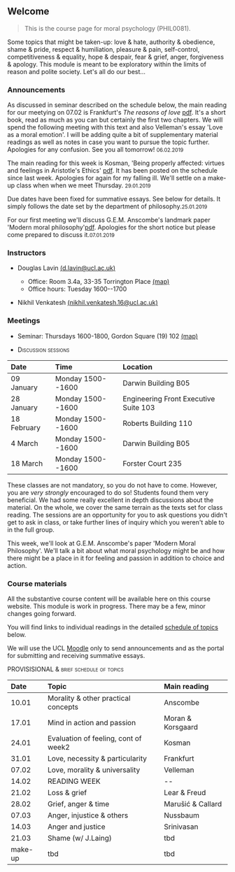 ## Welcome

> This is the course page for moral psychology (PHIL0081). 

Some topics that might be taken-up: love & hate, authority & obedience, shame & pride, respect & humiliation, pleasure & pain, self-control, competitiveness & equality, hope & despair, fear & grief, anger, forgiveness & apology. This module is meant to be exploratory within the limits of reason and polite society. Let's all do our best...

### Announcements

As discussed in seminar described on the schedule below, the main reading for our meetying on 07.02 is Frankfurt's *The reasons of love* [pdf](https://www.dropbox.com/s/caiw3rj9pbockq3/Frankfurt-ReasonsofLove.pdf?dl=0). It's a short book, read as much as you can but certainly the first two chapters. We will spend the following meeting with this text and also Velleman's essay 'Love as a moral emotion'. I will be adding quite a bit of supplementary material readings as well as notes in case you want to pursue the topic further. Apologies for any confusion. See you all tomorrow!
<small>06.02.2019</small>


The main reading for this week is Kosman, 'Being properly affected: virtues and feelings in Aristotle's Ethics' [pdf](https://www.dropbox.com/s/0fwvznra1zeqo5w/kosman_properly_affected.pdf?dl=0). It has been posted on the schedule since last week. Apologies for again for my falling ill. We'll settle on a make-up class when when we meet Thursday. <small>29.01.2019</small>

Due dates have been fixed for summative essays. See below for details. It simply follows the date set by the department of philosophy.<small>25.01.2019</small>

For our first meeting we'll discuss G.E.M. Anscombe's landmark paper 'Modern moral philosophy'[pdf](https://www.dropbox.com/s/i3iqx4cy2o9cm8k/Anscombe%20-%201958%20-%20Modern%20Moral%20Philosophy.pdf?dl=0). Apologies for the short notice but please come prepared to discuss it.<small>07.01.2019</small>









<!-- 
A couple questions on forgiveness have been added to the initial set of topics [link](https://www.dropbox.com/s/n0u52rtzbshj1h1/essay-topics-summative.pdf?dl=0).

The topic for seminar on December 7 is forgiveness.<sub><small>December 5</small></sub>
- The central texts are the following: 
  + Hannah Arendt, ["Irreversability and the power to forgive"](https://www.dropbox.com/s/kz2huo3sc6ern0g/arendt-forgiveness.pdf?dl=0) *The Human Condition* ch33
  + Avishai Margalit, ["Forgiving and forgetting"](https://www.dropbox.com/s/43sd9jh4wr3h88h/Margalit-The%20Ethics%20of%20Memory.pdf?dl=0), in *The Ethics of Memory* pp. 183-210.

A few important announcements <sub><small>November 24</small></sub>
- I've posted additional office hours each week to discuss among other things your plans for the summative essay. Access the calendar through my [webpage](http://www.douglaslavin.org/)
  - If there are materials you would like to discuss please upload them [here](https://www.dropbox.com/request/oY2JI7TC4oIfUD1gtMsb) a couple days in advance of our meeting.
- As Alec said, I'm planning to have the make-up session during Alec's usual slot on Monday.

- Royal Institute of Philosophy London Lecture Series for 2017-8 is on Passion and Emotion. Fridays at 1700 at the RIP. It's a great schedule of speakers and a great fit with themes from our seminar. [(link)](http://royalinstitutephilosophy.org/events/london-lecture-series/)

- There is a discussion session meeting Monday, *October 9th*! You are strongly encouraged to attend. We'll look at G.E.M. Anscombe's paper 'Modern Moral Philosophy', and we'll talk about what a moral psychology might be and how there might be a place for feelings or passions in it. Further details about the discussion sections are below.

- Formative essay topics now posted [below](assessment.md). <small>06.11.2017</small> -->


### Instructors

- Douglas Lavin [(d.lavin@ucl.ac.uk)](d.lavin@ucl.ac.uk)

  + Office: Room 3.4a, 33-35 Torrington Place [(map)](http://www.ucl.ac.uk/maps/33-35-torrington-place)
  + Office hours: Tuesday 1600--1700
    <!-- - [email policy](#noemail) -->
 <!-- [schedule](http://www.supersaas.co.uk/schedule/DouglasLavin/OfficeHoursUCL) -->

- Nikhil Venkatesh [(nikhil.venkatesh.16@ucl.ac.uk)](nikhil.venkatesh.16@ucl.ac.uk)


### Meetings

- Seminar: Thursdays 1600-1800, Gordon Square (19) 102 [(map)](http://www.ucl.ac.uk/maps/19-gordon-square)


- <span style="font-variant:small-caps;">Discussion sessions</span>

| Date        | Time              | Location                              |
|:------------|:------------------|:--------------------------------------|
| 09 January  | Monday 1500--1600 | Darwin Building B05                   |
| 28 January  | Monday 1500--1600 | Engineering Front Executive Suite 103 |
| 18 February | Monday 1500--1600 | Roberts Building 110                  |
| 4 March     | Monday 1500--1600 | Darwin Building B05                   |
| 18 March    | Monday 1500--1600 | Forster Court 235                     |


These classes are not mandatory, so you do not have to come. However, you are *very strongly* encouraged to do so! Students found them very beneficial. We had some really excellent in depth discussions about the material. On the whole, we cover the same terrain as the texts set for class reading. The sessions are an opportunity for you to ask questions you didn't get to ask in class, or take further lines of inquiry which you weren't able to in the full group.

This week, we'll look at G.E.M. Anscombe's paper 'Modern Moral Philosophy'. We'll talk a bit about what moral psychology might be and how there might be a place in it for feeling and passion in addition to choice and action.


### Course materials

All the substantive course content will be available here on this course website. This module is work in progress. There may be a few, minor changes going forward.

You will find links to individual readings in the detailed [schedule of topics](/schedule) below.



We will use the UCL [Moodle](https://moodle-1819.ucl.ac.uk/course/view.php?id=6599) only to send announcements and as the portal for submitting and receiving summative essays.

<!-- A folder with all the assigned and supplemental readings is posted  
[here](https://www.dropbox.com/sh/6co6o1lykiw13uf/AAAOD2ZQkDpU9psqM2IndYbia?dl=0). -->



<span style="font-variant:small-caps;"> PROVISISIONAL & brief schedule of topics</span>

| Date    | Topic                                | Main reading      |
|:--------|:-------------------------------------|:------------------|
| 10.01   | Morality & other practical concepts  | Anscombe          |
| 17.01   | Mind in action and passion           | Moran & Korsgaard |
| 24.01   | Evaluation of feeling, cont of week2 | Kosman            |
| 31.01   | Love, necessity & particularity      | Frankfurt         |
| 07.02   | Love, morality & universality        | Velleman          |
| 14.02   | READING WEEK                         | --                |
| 21.02   | Loss & grief                         | Lear & Freud      |
| 28.02   | Grief, anger & time                  | Marušić & Callard |
| 07.03   | Anger, injustice & others            | Nussbaum          |
| 14.03   | Anger and justice                    | Srinivasan        |
| 21.03   | Shame (w/ J.Laing)                   | tbd               |
| make-up | tbd                                  | tbd               |



<!-- Forgiveness & memory | Arendt & Margalit    -->





<!-- https://www.ucl.ac.uk/comparative-literature/staff-bio/jennifer.rushworth -->